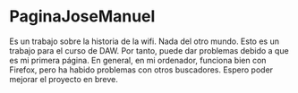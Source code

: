 # PaginaJoseManuel
Es un trabajo sobre la historia de la wifi. Nada del otro mundo.
Esto es un trabajo para el curso de DAW. Por tanto, puede dar problemas
debido a que es mi primera página.
En general, en mi ordenador, funciona bien con Firefox, pero ha habido problemas
con otros buscadores.
Espero poder mejorar el proyecto en breve.
